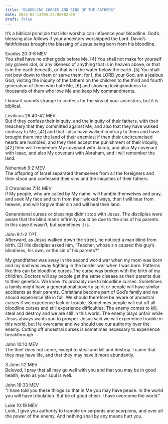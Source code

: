 ```yaml
---
title: "BLOODLINE CURSES AND SINS OF THE FATHERS"
date: 2024-05-13T05:25:00+02:00
draft: false
---
```

<html>
 <head></head>
 <body>
  <p>It’s a biblical principle that idol worship can influence your bloodline. God’s blessing also follows if your ancestors worshipped the Lord. David’s faithfulness brought the blessing of Jesus being born from his bloodline.</p>
  <p>Exodus 20:3-6 MEV<br>You shall have no other gods before Me. [4] You shall not make for yourself any graven idol, or any likeness of anything that is in heaven above, or that is in the earth beneath, or that is in the water below the earth. [5] You shall not bow down to them or serve them; for I, the LORD your God, am a jealous God, visiting the iniquity of the fathers on the children to the third and fourth generation of them who hate Me, [6] and showing lovingkindness to thousands of them who love Me and keep My commandments.</p>
  <p>I know it sounds strange to confess for the sins of your ancestors, but it is biblical.</p>
  <p>Leviticus 26:40-42 MEV<br>But if they confess their iniquity, and the iniquity of their fathers, with their treachery that they committed against Me, and also that they have walked contrary to Me, [41] and that I also have walked contrary to them and have brought them into the land of their enemies; if then their uncircumcised hearts are humbled, and they then accept the punishment of their iniquity, [42] then will I remember My covenant with Jacob, and also My covenant with Isaac, and also My covenant with Abraham, and I will remember the land.</p>
  <p>Nehemiah 9:2 MEV<br>The offspring of Israel separated themselves from all the foreigners and then stood and confessed their sins and the iniquities of their fathers.</p>
  <p>2 Chronicles 7:14 MEV<br>if My people, who are called by My name, will humble themselves and pray, and seek My face and turn from their wicked ways, then I will hear from heaven, and will forgive their sin and will heal their land.</p>
  <p>Generational curses or blessings didn’t stop with Jesus. The discilples were aware that the blind man’s infirmity could be due to the sins of his parents. In this case it wasn’t, but sometimes it is.</p>
  <p>John 9:1-2 TPT<br>Afterward, as Jesus walked down the street, he noticed a man blind from birth. [2] His disciples asked him, “Teacher, whose sin caused this guy’s blindness, his own, or the sin of his parents?”</p>
  <p>My grandfather was away in the second world war when my mom was born and my dad was away fighting in the border war when I was born. Patterns like this can be bloodline curses.The curse was broken with the birth of my children. Doctors will say people get the same disease as their parents due to their genetics. We know it’s probably due to bloodline curses. Sometimes a family might have a generational poverty spirit or people will have similar accidents as their parents. Christians become part of God’s family and we should experience life in full. We should therefore be aware of ancestral curses if we experience lack or trouble. Sometimes people will cut off all bloodline curses and still experience difficulties. The enemy comes to kill, steal and destroy and we are still in this world. The enemy plays unfair while Jesus always wants you to prosper. Jesus said we will experience trouble in this world, but He overcame and we should use our authority over the enemy. Cutting off ancestral curses is sometimes necessary to experience breakthrough.</p>
  <p>John 10:10 MEV<br>The thief does not come, except to steal and kill and destroy. I came that they may have life, and that they may have it more abundantly.</p>
  <p>3 John 1:2 MEV<br>Beloved, I pray that all may go well with you and that you may be in good health, even as your soul is well.</p>
  <p>John 16:33 MEV<br>"I have told you these things so that in Me you may have peace. In the world you will have tribulation. But be of good cheer. I have overcome the world."</p>
  <p>Luke 10:19 MEV<br>Look, I give you authority to trample on serpents and scorpions, and over all the power of the enemy. And nothing shall by any means hurt you.</p>
  <p>&nbsp;</p>
  <p>&nbsp;</p>
 </body>
</html>